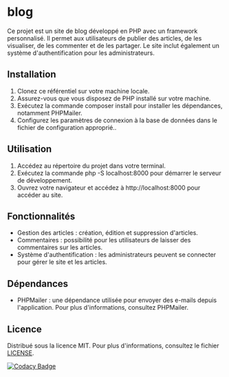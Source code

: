 # blog



Ce projet est un site de blog développé en PHP avec un framework personnalisé. Il permet aux utilisateurs de publier des articles, de les visualiser, de les commenter et de les partager. Le site inclut également un système d'authentification pour les administrateurs.

## Installation

1.  Clonez ce référentiel sur votre machine locale.
2.  Assurez-vous que vous disposez de PHP installé sur votre machine.
3.  Exécutez la commande composer install pour installer les dépendances, notamment PHPMailer.
4.  Configurez les paramètres de connexion à la base de données dans le fichier de configuration approprié..

## Utilisation

1.  Accédez au répertoire du projet dans votre terminal.
2.  Exécutez la commande php -S localhost:8000 pour démarrer le serveur de développement.
3.  Ouvrez votre navigateur et accédez à http://localhost:8000 pour accéder au site.

## Fonctionnalités

-  Gestion des articles : création, édition et suppression d'articles.
-  Commentaires : possibilité pour les utilisateurs de laisser des commentaires sur les articles.
-  Système d'authentification : les administrateurs peuvent se connecter pour gérer le site et les articles.

## Dépendances

-  PHPMailer : une dépendance utilisée pour envoyer des e-mails depuis l'application. Pour plus d'informations, consultez PHPMailer.

## Licence

Distribué sous la licence MIT. Pour plus d'informations, consultez le fichier [LICENSE](LICENSE).

[![Codacy Badge](https://app.codacy.com/project/badge/Grade/07370759466444e38714a02d13e002eb)](https://app.codacy.com/gh/QambarAKBARI/blog/dashboard?utm_source=gh&utm_medium=referral&utm_content=&utm_campaign=Badge_grade)
